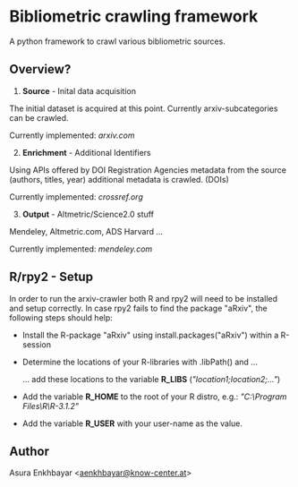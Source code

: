 # Bibliometric crawling framework

A python framework to crawl various bibliometric sources.

## Overview?

1. **Source** - Inital data acquisition

 The initial dataset is acquired at this point. Currently arxiv-subcategories can be crawled.
 
 Currently implemented: *arxiv.com*
	
2. **Enrichment** - Additional Identifiers

  Using APIs offered by DOI Registration Agencies metadata from the source (authors, titles, year) additional metadata is crawled. (DOIs)
  
  Currently implemented: *crossref.org*
	
3. **Output** - Altmetric/Science2.0 stuff

  Mendeley, Altmetric.com, ADS Harvard ...

  Currently implemented: *mendeley.com*



## R/rpy2 - Setup

In order to run the arxiv-crawler both R and rpy2 will need to be installed and setup correctly.
In case rpy2 fails to find the package "aRxiv", the following steps should help:

* Install the R-package "aRxiv" using install.packages("aRxiv") within a R-session
* Determine the locations of your R-libraries with .libPath() and ...

  ... add these locations to the variable **R_LIBS** (*"location1;location2;..."*)
  
* Add the variable **R_HOME** to the root of your R distro, e.g.: *"C:\Program Files\R\R-3.1.2"*
* Add the variable **R_USER** with your user-name as the value.

## Author

Asura Enkhbayar  <[aenkhbayar@know-center.at](aenkhbayar@know-center.at)>
